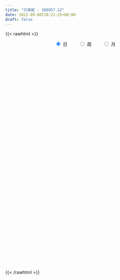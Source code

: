 ```yaml
---
title: "贝泰妮 - 300957.SZ"
date: 2022-09-08T20:22:25+08:00
draft: false
---
```

{{< rawhtml >}}
    <div style="text-align: center">
        <label style="padding: 1rem;"><input style="margin-right: .5rem" type="radio" name="period" value="D" checked onclick="period_change(this)">日</label>
        <label style="padding: 1rem;"><input style="margin-right: .5rem" type="radio" name="period" value="W" onclick="period_change(this)">周</label>
        <label style="padding: 1rem;"><input style="margin-right: .5rem" type="radio" name="period" value="M" onclick="period_change(this)">月</label>
    </div>
    <div id="chart" style="height: 700px;"></div> 
    <script type="text/javascript">
        const D_v = [382390.73,224202.83,191557.02,165846.42,116056.21,123205.48,99040.74,124134.83,108586.66,121069.76,87842.69,112384.09,81868.4,77303.44,74098.65,78745.81,71341.7,73593.97,71156.69,83224.65,46864.96,57716.43,58805.17,47381.95,66274.75,63940.0,70851.54,66430.42,35423.48,49567.78,43165.22,47423.28,30773.15,58916.24,34618.03,35902.64,24508.55,29500.21,20216.22,38199.79,25260.65,22927.89,35638.11,31697.49,29365.16,55079.76,33293.77,26636.95,48937.45,28474.22,37055.37,32284.26,34993.7,23483.04,26683.23,29270.38,28797.7,31185.04,30549.46,21252.26,33448.87,31134.3,20793.0,20860.89,21416.4,26751.8,31329.91,30157.18,35841.38,33027.1,22959.11,26365.25,19913.66,16672.57,27716.87,15032.19,19467.85,13860.11,10471.03,21308.27,11532.98,36119.72,50523.85,29632.4,23638.56,21619.03,23606.48,32002.97,30027.29,28596.1,16530.33,11791.55,13843.53,31108.48,50684.89,39768.07,24586.32,20301.56,24013.7,17175.57,14125.64,38165.87,29969.86,23483.36,23572.53,17951.83,17012.85,32474.68,16860.11,14102.37,13939.47,9642.16,21143.79,13628.69,15850.5,11114.35,7371.99,18370.44,16891.27,19942.38,23878.49,23795.82,18569.02,31074.02,41999.58,40719.33,26167.24,18799.85,18411.12,15088.14,15054.76,29327.27,32062.2,19355.12,18192.32,19185.45,14500.58,19182.69,22669.91,12912.65,9819.84,13871.48,10776.67,14238.22,12807.34,15328.01,16707.43,23054.43,14224.49,16391.69,7893.47,8869.48,14363.65,9515.17,12826.18,12951.12,19948.41,9436.57,9640.63,8673.58,8608.24,13397.62,8332.87,6292.59,8497.66,11894.91,10505.52,15951.95,11070.56,12047.95,10323.99,23466.79,17461.26,20685.11,14755.5,8599.61,15684.24,12234.25,20918.36,12752.15,8140.44,9450.79,6159.86,8037.39,5987.89,14834.27,17078.44,14280.73,15237.13,13049.91,11340.61,24251.3,12901.6,17395.69,12244.34,11427.16,17011.31,9026.69,15298.26,12071.86,12438.89,18137.15,11484.67,15242.58,11055.97,11232.59,7969.21,26542.01,23615.75,15702.37,11319.19,8761.51,12822.68,12893.35,15058.5,20213.04,14211.76,11611.31,4719.46,7374.64,7155.31,11549.13,13783.54,15630.47,9299.57,7187.63,7594.64,8217.35,23393.03,14854.1,14052.46,14032.62,19390.3,13029.27,12240.16,14105.53,14112.32,8995.55,8868.03,10703.86,7594.54,21747.79,26704.03,18937.82,14959.79,23312.04,28705.15,13996.33,15466.48,16566.88,9678.49,19075.81,14090.75,18642.95,21513.92,19047.03,18121.95,14045.85,30281.81,23494.07,16693.46,18983.13,13647.05,22034.28,20398.69,21435.62,20904.51,23466.01,12668.39,12716.06,10946.19,18850.23,29458.59,10763.75,18356.32,21422.4,45440.79,28485.15,34439.47,20631.95,13990.43,14683.26,11623.08,25582.28,28284.09,42870.81,21854.35,16026.65,25930.72,17750.7,15687.93,20779.92,30033.14,17107.32,14560.71,17976.96,17141.47,24046.52,18152.56,15263.84,13442.82,14920.7,15509.34,17966.13,10192.73,25910.86,17312.24,14902.19,16623.01,14098.44,17536.49,12236.85,10312.34,12068.33,11201.8,14856.63,12858.43,15956.14,15467.45,8110.4,15647.23,12355.34,20908.5,11953.19,7546.86,15057.85,12718.07,24474.06,16140.1,14111.91,12566.43,13028.36,9609.32,12552.45,11255.93,7715.08,26741.95,9482.73,22391.38,27168.19,14837.24,15630.99,14493.34,17166.63,8412.33,16730.68,16016.88,15149.53,18159.39,15364.53,16105.52,10872.05,12462.83,7080.33,35497.58,27620.85,10177.61]
const D_histogram = [0.0,0.8392022792,0.9765920731,1.2894462755,0.9481867899,1.2005672295,1.3163907736,2.3631009762,3.124446838,4.3453013144,4.4337111519,3.7107946918,3.0461381793,2.5856581847,1.3958196126,0.9267488097,1.2120780436,1.1433226273,1.4873416228,2.4624106118,2.5694904291,1.8338822727,1.8214784754,1.8523453507,1.3684251069,2.0825339975,1.2589812893,-0.23724198,-1.1137365363,-1.1002060044,-0.6610437847,-0.2197641248,-0.1680169368,1.5690097997,2.8120222936,3.3566525052,3.4656399247,2.5221507212,1.8101989071,2.3301957537,2.0064678334,1.6972697441,0.6424306062,0.0879392316,-0.6607834882,-2.7834371797,-4.0529092079,-4.2600092171,-5.0965893069,-5.4726089199,-6.1123431969,-5.5290924052,-5.0275391219,-4.3871710267,-4.0841413289,-3.2735186989,-2.065546201,-0.8732696748,0.5083960648,1.1329913215,0.3089869997,0.8097421726,1.0993104508,1.1833043087,1.1498551383,1.5467253823,0.4129360204,0.5499679182,0.0455733655,0.7794311831,0.3486650482,-0.6466882795,-1.17389725,-1.677312712,-1.387020862,-1.113549937,-1.6856676975,-2.0813125515,-2.1423905828,-1.6117123485,-1.3411843455,-2.3986615239,-4.7917530345,-6.3705792086,-6.4789403142,-5.9827905604,-6.4283802196,-6.4734260525,-5.4640695321,-4.3569591276,-3.6463940497,-3.1692798379,-2.6597173873,-1.3048830355,-0.1354083058,1.2748951269,1.4133946148,1.6096377663,0.9270120339,0.3041115135,-0.0994225482,-0.8571754542,-0.337674092,-0.0185737178,0.570495872,0.5926878274,0.4823340227,0.9611214588,1.0958419063,1.3601741281,1.1284685667,1.0836356413,1.6031730783,1.6395408642,1.2487231138,1.1981083552,0.9822100727,0.5422445112,0.1610788623,-0.6007689357,-0.7277319993,-0.8645385171,-0.552925346,0.4426792481,2.0505597544,2.4943697521,2.4795555003,2.4417201742,2.5939194848,2.7141302404,2.4278319812,2.6128888193,3.6386828782,4.0693562293,3.9707235112,3.5032672259,3.0183562316,2.9207604546,3.2341404662,2.8540423264,2.5989851514,1.6058620964,0.853942121,0.6040188731,0.5177271145,0.5788214366,0.8407298471,1.5606650406,1.2347157688,0.185812399,-0.5928537328,-0.9991496874,-1.8530222681,-2.3991831234,-3.050867381,-3.1481113659,-2.3839632184,-2.1356181657,-2.3367823302,-2.3960239344,-2.222451214,-2.4194443787,-2.312107814,-2.2454002124,-2.1629703077,-2.2819518769,-2.0734796052,-2.2537288751,-2.3337364628,-2.0657090109,-2.0592183942,-1.1280387645,-0.1581118165,0.8322032899,1.5262159299,1.786606496,2.1627311707,1.9275128966,2.3030369506,1.9170659619,1.3408935603,0.8398566188,0.4472783543,-0.0702727697,-0.314031501,-0.9062041575,-1.1124797296,-1.4126162336,-0.9823504594,-1.0271915476,-1.1334704718,-1.741077075,-2.0705961177,-2.5146140475,-2.4991451797,-2.5098820542,-2.0336212055,-1.8665934153,-1.7791875896,-1.710305266,-1.3617373614,-1.416546755,-1.3938896968,-1.1317886462,-0.7588487071,-0.5295397093,-0.1828132212,0.3059028141,0.8802729892,1.3224131961,1.5597559575,1.6903911702,1.2597054098,0.4745644915,0.1544458142,0.7816761967,1.3617567592,1.7581568426,1.8729672041,1.8750236532,1.6450353207,1.8733316183,1.4306857547,1.5096149903,1.3373491602,1.0353195051,0.7375435497,0.573787129,0.9256956258,0.818910701,0.2624310791,-0.1133749052,0.3415476869,0.6339303159,0.0603591657,-0.6820678522,-0.6697996551,-0.44527205,-0.0512345318,-0.0533141699,-0.0634874196,0.7847592257,1.6978515441,2.1875902106,2.2996335294,2.5129125166,3.107140745,3.3288257287,3.1899478116,3.0331313113,2.5996208801,1.9839572591,1.0514940459,0.4321824496,0.2531413467,0.6454032402,0.9008238738,0.5272602455,-0.6969608616,-1.1754195991,-1.3169561208,-0.7799606642,-0.6596367536,0.0722142492,0.7582650536,1.173062324,1.3091858134,0.8769780986,0.4231925335,-0.171903649,-0.4685184729,-0.1300266688,-0.5085740946,-0.7992596933,-1.0816329708,-1.2483547231,-1.8568608071,-2.4298072113,-2.2671490879,-1.9645997798,-2.1454327133,-2.1368765328,-1.9758369546,-1.6006324511,-0.8289691821,0.1322026328,0.9374672015,1.3211407845,1.5252972067,1.7233724572,2.0175584189,1.786540073,1.7059848549,1.5413821046,1.4645090634,1.3469505312,1.7264595448,2.2098965544,2.2954104896,1.9667225411,1.4651971733,1.3237392607,1.4366137536,1.7405507751,1.6108264703,0.9048194711,0.6530474588,-0.0879044275,-0.0370492884,-0.3310504157,-0.8965099975,-1.4772607351,-1.9004058663,-2.3392905172,-2.8637244115,-2.8819026656,-2.7003309401,-2.1659035437,-1.7971527674,-1.3400719298,-0.8134344437,-0.6563266428,-0.9762509018,-1.0484015027,-0.8971774684,-0.6941538912,-0.872328067,-1.3802094746,-1.7292943168,-1.8328012645,-1.6968383956,-1.8658695051,-1.6698630283,-1.7103760951,-1.5644520059,-1.6612209861,-0.9350468016,-0.3722859259,-0.6208979825,-0.93220766,-0.8642341819,-1.0221667733,-1.1872778326,-0.8885923025,-0.7314842377,-0.5331130484,0.0003873372,0.5455791936,0.8104523321,0.989194002,1.0257444323,0.8936133922,0.632566104,0.5365320426,-0.0508732125,-0.7596366081,-1.1035277393]
const D_fast = [0.0,1.049002849,1.4305406612,2.0657564324,1.9615436443,2.5140658913,2.9589871287,4.5964725754,6.1389301468,8.4461099517,9.6429475772,9.84772979,9.9446078224,10.130542374,9.2896587051,9.0522751045,9.6406238494,9.8576990899,10.573553491,12.164225133,12.9136775576,12.6365399693,13.0795057909,13.5734590038,13.4316450367,14.6663874268,14.1575800409,12.6020462766,11.4471175863,11.1855966171,11.4594978906,11.8458365193,11.8555794731,13.9848586595,15.9308767268,17.3146700646,18.2900674654,17.9771159421,17.7177138548,18.8202596398,18.9981486778,19.1132680247,18.2190365383,17.6865299716,16.7726113798,13.9540983932,11.6713990631,10.3992967497,8.2885693331,6.5443974902,4.3765774139,3.5775551044,2.8222236071,2.3657989457,1.6477933113,1.6400362665,2.3316222142,3.3055813217,4.8143460775,5.7221891645,4.9754315926,5.6786223087,6.2430181996,6.6228381347,6.8768527489,7.6604043384,6.6298489816,6.9043728589,6.4113716476,7.340087261,6.9964873882,5.8394619906,5.0187787076,4.0960350676,4.0395717022,4.0346551429,3.041120458,2.1251474661,1.5284717891,1.6562219363,1.5914538529,-0.0656887065,-3.6567184757,-6.8281894519,-8.5562856361,-9.5558335224,-11.6085182365,-13.2719205825,-13.6285814452,-13.6107108226,-13.811744257,-14.1269500047,-14.282316901,-13.2537033081,-12.1180806548,-10.3890534404,-9.8972052987,-9.2985527057,-9.7494254296,-10.2962980716,-10.7246877704,-11.6967345399,-11.2616517007,-10.9471947561,-10.2155011982,-10.0451372859,-10.034907585,-9.3158397842,-8.9071588601,-8.3027831063,-8.252371526,-8.0262955411,-7.1059648345,-6.6597118326,-6.7383488046,-6.4894364743,-6.4597822386,-6.7641866723,-7.1050826056,-8.0171226376,-8.326018701,-8.6789598481,-8.5055780135,-7.3993036073,-5.2787831625,-4.2113807267,-3.6063061034,-3.033711386,-2.2330322042,-1.4342888884,-1.1136291523,-0.2753501095,1.660114669,3.1081270775,4.0021752371,4.4105357583,4.6802138219,5.3128081586,6.4347232867,6.7681357285,7.1628248413,6.5711673104,6.0327328653,5.9338143357,5.9769543557,6.1827540369,6.6548449092,7.7649463629,7.7476760333,6.7452257632,5.8183461983,5.1622628217,3.8451346741,2.6991780379,1.284776935,0.4005051087,0.5686624516,0.2831029629,-0.5022567842,-1.1605043721,-1.5425444551,-2.3443987145,-2.8150891032,-3.3097315548,-3.768044227,-4.4575137654,-4.767411395,-5.5110928837,-6.1745345871,-6.4229343879,-6.9312483698,-6.2820784312,-5.3516794374,-4.1533135085,-3.077746886,-2.3707046959,-1.4538972285,-1.2072372785,-0.2559539868,-0.162658485,-0.4036074965,-0.6946802834,-0.9754389593,-1.5105582757,-1.8328248822,-2.6515485782,-3.1359440826,-3.789234645,-3.6045564857,-3.9061954607,-4.2958420029,-5.3387178749,-6.185885947,-7.2585573887,-7.8678748158,-8.5060822038,-8.5382266565,-8.8378472202,-9.1952382918,-9.5539322848,-9.5457987205,-9.9547448029,-10.2805601688,-10.3014062799,-10.1181785175,-10.0212544471,-9.7202312643,-9.1550395255,-8.360601103,-7.5878575971,-6.9605758463,-6.4073428411,-6.523102249,-7.1896020444,-7.4711092682,-6.6484598366,-5.7279400842,-4.8920007902,-4.3089486277,-3.8381362653,-3.6568657675,-2.9602365654,-3.0452109903,-2.5888780071,-2.4268065472,-2.470006326,-2.583396394,-2.6037060325,-2.0203736292,-1.9224308788,-2.4133027309,-2.8174524415,-2.2771429277,-1.8262777197,-2.3847590785,-3.2977030595,-3.4528847761,-3.3396751835,-2.9584462982,-2.9738544788,-2.9998995834,-1.9554631317,-0.6179079273,0.4187282919,1.105679993,1.9471871094,3.3182005241,4.3720919399,5.0307009757,5.6321673033,5.848562092,5.7288877859,5.0592980841,4.5480321002,4.4322763339,4.9858890375,5.4665156395,5.2247670726,3.8263057501,3.0539921128,2.5832165609,2.9252218515,2.8806365737,3.6305411388,4.5061582066,5.214221058,5.6776410008,5.4646778106,5.1166903788,4.4786182841,4.064873842,4.3708589789,3.8651680294,3.3746675074,2.8218859872,2.3430755542,1.2703542684,0.0899560614,-0.3141730872,-0.502773724,-1.2199648358,-1.7456277885,-2.078547449,-2.1035010582,-1.5390800848,-0.5448576117,0.4947737574,1.2087325365,1.7942132604,2.4231316252,3.2217071917,3.437323864,3.7832648596,4.0040076355,4.2932618601,4.5124409607,5.3235648605,6.3594760087,7.0188425663,7.1818352531,7.0466091786,7.2360860812,7.7081140125,8.4471887277,8.7201710405,8.240368909,8.1518587615,7.3889307683,7.4305235853,7.0537598541,6.2641727729,5.3141068515,4.4158602538,3.3921529735,2.1517879764,1.4131340559,0.9196230463,0.9125745568,0.8320371413,0.9540999965,1.2773788716,1.2704050118,0.7064180274,0.3721670508,0.299096718,0.3285818224,-0.0676743702,-0.9206081465,-1.7020165678,-2.2637238316,-2.5519705616,-3.1874690473,-3.4089283277,-3.8770354182,-4.1222243305,-4.6342985572,-4.1418860732,-3.6721966789,-4.0760332312,-4.6203948236,-4.768479891,-5.1819541757,-5.6438846931,-5.5673472387,-5.5931102333,-5.5280173061,-4.9944200862,-4.3128334315,-3.8453472099,-3.4193070395,-3.1263205011,-3.0350481932,-3.1379539554,-3.0998550061,-3.6999785643,-4.598651112,-5.218424178]
const D_slow = [0.0,0.2098005698,0.4539485881,0.776310157,1.0133568544,1.3134986618,1.6425963552,2.2333715992,3.0144833087,4.1008086373,5.2092364253,6.1369350982,6.8984696431,7.5448841893,7.8938390924,8.1255262948,8.4285458057,8.7143764626,9.0862118683,9.7018145212,10.3441871285,10.8026576967,11.2580273155,11.7211136532,12.0632199299,12.5838534293,12.8985987516,12.8392882566,12.5608541225,12.2858026214,12.1205416753,12.0656006441,12.0235964099,12.4158488598,13.1188544332,13.9580175595,14.8244275407,15.454965221,15.9075149477,16.4900638861,16.9916808445,17.4159982805,17.5766059321,17.59859074,17.4333948679,16.737535573,15.724308271,14.6593059668,13.38515864,12.0170064101,10.4889206108,9.1066475095,7.8497627291,6.7529699724,5.7319346402,4.9135549654,4.3971684152,4.1788509965,4.3059500127,4.5891978431,4.666444593,4.8688801361,5.1437077488,5.439533826,5.7269976106,6.1136789561,6.2169129612,6.3544049408,6.3657982821,6.5606560779,6.64782234,6.4861502701,6.1926759576,5.7733477796,5.4265925641,5.1482050799,4.7267881555,4.2064600176,3.6708623719,3.2679342848,2.9326381984,2.3329728174,1.1350345588,-0.4576102433,-2.0773453219,-3.573042962,-5.1801380169,-6.79849453,-8.1645119131,-9.253751695,-10.1653502074,-10.9576701668,-11.6225995137,-11.9488202726,-11.982672349,-11.6639485673,-11.3105999136,-10.908190472,-10.6764374635,-10.6004095852,-10.6252652222,-10.8395590858,-10.9239776087,-10.9286210382,-10.7859970702,-10.6378251134,-10.5172416077,-10.276961243,-10.0030007664,-9.6629572344,-9.3808400927,-9.1099311824,-8.7091379128,-8.2992526968,-7.9870719183,-7.6875448295,-7.4419923113,-7.3064311835,-7.2661614679,-7.4163537019,-7.5982867017,-7.814421331,-7.9526526675,-7.8419828554,-7.3293429168,-6.7057504788,-6.0858616037,-5.4754315602,-4.826951689,-4.1484191289,-3.5414611336,-2.8882389287,-1.9785682092,-0.9612291519,0.0314517259,0.9072685324,1.6618575903,2.392047704,3.2005828205,3.9140934021,4.56383969,4.965305214,5.1787907443,5.3297954626,5.4592272412,5.6039326004,5.8141150621,6.2042813223,6.5129602645,6.5594133642,6.411199931,6.1614125092,5.6981569422,5.0983611613,4.335644316,3.5486164746,2.95262567,2.4187211285,1.834525546,1.2355195624,0.6799067589,0.0750456642,-0.5029812893,-1.0643313424,-1.6050739193,-2.1755618885,-2.6939317898,-3.2573640086,-3.8407981243,-4.357225377,-4.8720299756,-5.1540396667,-5.1935676208,-4.9855167984,-4.6039628159,-4.1573111919,-3.6166283992,-3.1347501751,-2.5589909374,-2.0797244469,-1.7445010568,-1.5345369021,-1.4227173136,-1.440285506,-1.5187933812,-1.7453444206,-2.023464353,-2.3766184114,-2.6222060263,-2.8790039132,-3.1623715311,-3.5976407999,-4.1152898293,-4.7439433412,-5.3687296361,-5.9962001497,-6.504605451,-6.9712538049,-7.4160507023,-7.8436270188,-8.1840613591,-8.5381980479,-8.8866704721,-9.1696176336,-9.3593298104,-9.4917147377,-9.537418043,-9.4609423395,-9.2408740922,-8.9102707932,-8.5203318038,-8.0977340113,-7.7828076588,-7.6641665359,-7.6255550824,-7.4301360332,-7.0896968434,-6.6501576328,-6.1819158318,-5.7131599185,-5.3019010883,-4.8335681837,-4.475896745,-4.0984929974,-3.7641557074,-3.5053258311,-3.3209399437,-3.1774931614,-2.946069255,-2.7413415798,-2.67573381,-2.7040775363,-2.6186906146,-2.4602080356,-2.4451182442,-2.6156352072,-2.783085121,-2.8944031335,-2.9072117665,-2.9205403089,-2.9364121638,-2.7402223574,-2.3157594714,-1.7688619187,-1.1939535364,-0.5657254072,0.211059779,1.0432662112,1.8407531641,2.5990359919,3.248941212,3.7449305267,4.0078040382,4.1158496506,4.1791349873,4.3404857973,4.5656917657,4.6975068271,4.5232666117,4.2294117119,3.9001726817,3.7051825157,3.5402733273,3.5583268896,3.747893153,4.041158734,4.3684551874,4.587699712,4.6934978454,4.6505219331,4.5333923149,4.5008856477,4.373742124,4.1739272007,3.903518958,3.5914302773,3.1272150755,2.5197632727,1.9529760007,1.4618260558,0.9254678774,0.3912487443,-0.1027104944,-0.5028686072,-0.7101109027,-0.6770602445,-0.4426934441,-0.112408248,0.2689160537,0.699759168,1.2041487727,1.650783791,2.0772800047,2.4626255309,2.8287527967,3.1654904295,3.5971053157,4.1495794543,4.7234320767,5.215112712,5.5814120053,5.9123468205,6.2715002589,6.7066379527,7.1093445702,7.335549438,7.4988113027,7.4768351958,7.4675728737,7.3848102698,7.1606827704,6.7913675866,6.3162661201,5.7314434908,5.0155123879,4.2950367215,3.6199539865,3.0784781005,2.6291899087,2.2941719262,2.0908133153,1.9267316546,1.6826689292,1.4205685535,1.1962741864,1.0227357136,0.8046536968,0.4596013282,0.027277749,-0.4309225671,-0.855132166,-1.3215995423,-1.7390652994,-2.1666593231,-2.5577723246,-2.9730775711,-3.2068392715,-3.299910753,-3.4551352486,-3.6881871636,-3.9042457091,-4.1597874024,-4.4566068606,-4.6787549362,-4.8616259956,-4.9949042577,-4.9948074234,-4.858412625,-4.655799542,-4.4085010415,-4.1520649334,-3.9286615854,-3.7705200594,-3.6363870487,-3.6491053518,-3.8390145039,-4.1148964387]
const D_data = [['2021-03-25', 176.11, 162.82, 157.21, 180.0],['2021-03-26', 172.0, 175.97, 170.02, 182.36],['2021-03-29', 170.0, 170.6, 160.01, 175.2],['2021-03-30', 166.0, 175.02, 166.0, 187.5],['2021-03-31', 175.02, 167.77, 166.7, 181.78],['2021-04-01', 164.98, 176.0, 164.0, 179.77],['2021-04-02', 172.99, 176.51, 170.13, 181.81],['2021-04-06', 176.99, 193.09, 175.07, 197.48],['2021-04-07', 190.08, 197.0, 188.49, 202.57],['2021-04-08', 197.0, 211.65, 193.13, 218.88],['2021-04-09', 208.0, 205.2, 204.38, 216.66],['2021-04-12', 203.3, 197.39, 191.21, 211.55],['2021-04-13', 195.0, 198.0, 190.65, 201.6],['2021-04-14', 196.0, 200.8, 195.21, 207.77],['2021-04-15', 198.0, 189.88, 189.29, 203.5],['2021-04-16', 188.4, 196.49, 188.4, 198.25],['2021-04-19', 195.18, 207.49, 192.35, 208.22],['2021-04-20', 206.47, 205.81, 201.88, 216.36],['2021-04-21', 205.1, 214.06, 203.88, 218.0],['2021-04-22', 214.06, 228.48, 211.36, 236.88],['2021-04-23', 224.45, 223.99, 220.0, 227.99],['2021-04-26', 223.2, 215.0, 213.99, 232.2],['2021-04-27', 213.01, 225.08, 210.88, 225.11],['2021-04-28', 220.0, 228.79, 219.5, 232.17],['2021-04-29', 227.02, 224.1, 216.0, 230.6],['2021-04-30', 226.37, 242.89, 226.37, 248.0],['2021-05-06', 244.0, 226.48, 223.5, 250.0],['2021-05-07', 227.1, 214.0, 213.39, 228.0],['2021-05-10', 211.52, 216.6, 211.52, 219.89],['2021-05-11', 215.0, 226.3, 205.0, 228.98],['2021-05-12', 222.25, 233.9, 220.38, 239.85],['2021-05-13', 230.45, 237.69, 226.0, 245.81],['2021-05-14', 240.58, 235.71, 233.0, 241.68],['2021-05-17', 233.2, 264.0, 233.09, 268.65],['2021-05-18', 261.21, 269.48, 261.21, 271.78],['2021-05-19', 268.0, 269.99, 263.55, 279.6],['2021-05-20', 267.03, 271.1, 264.51, 275.38],['2021-05-21', 273.0, 260.21, 256.3, 274.9],['2021-05-24', 264.12, 262.6, 258.58, 267.2],['2021-05-25', 263.12, 281.5, 263.12, 285.0],['2021-05-26', 280.9, 275.59, 272.5, 282.37],['2021-05-27', 274.35, 278.0, 272.27, 283.45],['2021-05-28', 278.0, 268.39, 262.18, 281.6],['2021-05-31', 268.4, 273.1, 264.18, 274.88],['2021-06-01', 276.88, 269.4, 262.02, 279.7],['2021-06-02', 268.0, 245.44, 245.25, 268.0],['2021-06-03', 243.48, 246.5, 241.99, 254.67],['2021-06-04', 245.02, 254.64, 245.02, 258.18],['2021-06-07', 250.03, 242.16, 233.13, 250.27],['2021-06-08', 241.01, 242.21, 240.28, 249.85],['2021-06-09', 241.02, 233.1, 232.09, 244.99],['2021-06-10', 232.0, 245.0, 231.3, 245.01],['2021-06-11', 244.01, 243.89, 232.0, 246.5],['2021-06-15', 243.37, 245.99, 240.0, 252.7],['2021-06-16', 247.5, 241.81, 235.16, 252.0],['2021-06-17', 241.82, 249.0, 240.01, 254.98],['2021-06-18', 253.99, 257.98, 249.5, 259.87],['2021-06-21', 256.0, 263.73, 254.0, 273.5],['2021-06-22', 263.77, 273.55, 261.63, 274.8],['2021-06-23', 270.2, 270.8, 268.09, 276.5],['2021-06-24', 269.6, 253.34, 253.01, 270.3],['2021-06-25', 254.77, 270.2, 254.77, 272.38],['2021-06-28', 273.81, 271.18, 267.99, 278.5],['2021-06-29', 271.0, 271.29, 266.32, 275.0],['2021-06-30', 272.7, 271.69, 268.0, 275.68],['2021-07-01', 269.54, 280.0, 269.52, 284.87],['2021-07-02', 275.2, 260.48, 260.01, 276.0],['2021-07-05', 259.0, 274.99, 257.37, 281.01],['2021-07-06', 275.99, 267.1, 256.0, 281.88],['2021-07-07', 261.02, 284.5, 261.02, 287.4],['2021-07-08', 288.0, 272.12, 272.0, 289.35],['2021-07-09', 271.25, 261.99, 256.8, 274.67],['2021-07-12', 262.0, 263.9, 256.0, 268.88],['2021-07-13', 262.77, 261.11, 261.01, 268.38],['2021-07-14', 258.5, 270.05, 255.01, 277.02],['2021-07-15', 269.78, 271.12, 266.11, 273.43],['2021-07-16', 271.5, 259.29, 258.88, 271.9],['2021-07-19', 256.87, 258.0, 255.06, 263.4],['2021-07-20', 256.0, 259.82, 255.0, 263.82],['2021-07-21', 259.31, 267.5, 259.3, 272.72],['2021-07-22', 269.26, 265.67, 264.44, 272.18],['2021-07-23', 264.01, 245.76, 237.0, 265.66],['2021-07-26', 237.99, 217.01, 208.0, 244.8],['2021-07-27', 217.21, 212.0, 212.0, 222.99],['2021-07-28', 210.0, 220.51, 204.9, 224.9],['2021-07-29', 226.34, 223.73, 216.68, 229.0],['2021-07-30', 218.0, 206.45, 203.2, 220.28],['2021-08-02', 200.0, 204.1, 192.0, 208.88],['2021-08-03', 204.55, 214.07, 198.0, 217.55],['2021-08-04', 212.76, 215.85, 203.6, 218.5],['2021-08-05', 212.98, 211.21, 208.81, 218.0],['2021-08-06', 211.0, 207.26, 206.0, 213.98],['2021-08-09', 203.17, 206.39, 196.7, 208.98],['2021-08-10', 206.47, 218.77, 200.0, 219.09],['2021-08-11', 232.5, 221.01, 219.01, 244.0],['2021-08-12', 217.39, 229.8, 213.0, 237.32],['2021-08-13', 227.99, 217.5, 217.25, 233.76],['2021-08-16', 219.9, 218.76, 217.18, 225.4],['2021-08-17', 215.73, 205.9, 202.93, 216.7],['2021-08-18', 208.98, 202.08, 200.0, 210.16],['2021-08-19', 203.9, 200.61, 199.66, 207.8],['2021-08-20', 197.66, 191.1, 182.0, 198.0],['2021-08-23', 188.55, 204.43, 188.55, 205.6],['2021-08-24', 207.02, 202.49, 201.8, 208.05],['2021-08-25', 206.25, 207.01, 200.0, 208.34],['2021-08-26', 208.07, 200.5, 200.0, 212.39],['2021-08-27', 200.51, 197.52, 196.26, 205.45],['2021-08-30', 190.0, 205.0, 182.8, 205.93],['2021-08-31', 204.39, 201.73, 198.15, 207.87],['2021-09-01', 201.57, 204.02, 194.59, 206.99],['2021-09-02', 202.0, 197.53, 196.98, 206.0],['2021-09-03', 195.79, 198.69, 193.0, 202.95],['2021-09-06', 194.94, 206.86, 194.0, 210.96],['2021-09-07', 206.88, 202.4, 201.81, 207.5],['2021-09-08', 202.38, 196.08, 195.0, 202.4],['2021-09-09', 195.13, 199.01, 194.5, 200.5],['2021-09-10', 199.01, 196.01, 195.5, 201.28],['2021-09-13', 195.5, 190.98, 187.0, 198.0],['2021-09-14', 190.3, 188.73, 184.01, 193.85],['2021-09-15', 188.13, 179.63, 176.69, 188.8],['2021-09-16', 181.7, 183.57, 175.5, 187.39],['2021-09-17', 181.31, 180.99, 176.0, 192.4],['2021-09-22', 178.0, 185.39, 178.0, 190.7],['2021-09-23', 185.76, 196.34, 183.17, 197.99],['2021-09-24', 195.01, 211.0, 192.6, 219.9],['2021-09-27', 208.21, 202.8, 201.82, 216.01],['2021-09-28', 203.31, 199.3, 197.79, 210.0],['2021-09-29', 197.91, 200.02, 196.27, 205.0],['2021-09-30', 199.0, 204.0, 196.6, 206.88],['2021-10-08', 207.0, 205.83, 203.13, 211.02],['2021-10-11', 203.01, 201.8, 201.11, 210.0],['2021-10-12', 199.82, 209.0, 199.0, 216.95],['2021-10-13', 209.48, 224.99, 206.48, 229.0],['2021-10-14', 220.5, 224.37, 220.0, 227.0],['2021-10-15', 223.7, 221.8, 218.01, 231.0],['2021-10-18', 220.0, 218.71, 214.3, 221.77],['2021-10-19', 219.73, 218.71, 216.6, 223.8],['2021-10-20', 217.43, 224.66, 216.13, 228.8],['2021-10-21', 226.0, 233.27, 225.9, 236.0],['2021-10-22', 231.8, 227.35, 226.58, 233.99],['2021-10-25', 228.0, 229.99, 225.6, 231.6],['2021-10-26', 227.07, 219.72, 218.2, 228.88],['2021-10-27', 218.66, 219.72, 216.65, 225.0],['2021-10-28', 217.11, 224.63, 216.72, 228.0],['2021-10-29', 225.37, 226.99, 222.63, 232.61],['2021-11-01', 226.99, 230.0, 224.03, 233.35],['2021-11-02', 229.0, 234.78, 228.0, 238.57],['2021-11-03', 235.58, 245.01, 234.78, 249.99],['2021-11-04', 241.8, 235.0, 234.5, 244.99],['2021-11-05', 235.1, 223.71, 223.33, 236.49],['2021-11-08', 221.11, 222.9, 221.1, 226.98],['2021-11-09', 222.58, 224.61, 218.68, 224.61],['2021-11-10', 222.68, 215.28, 211.95, 225.28],['2021-11-11', 214.88, 214.4, 212.2, 219.0],['2021-11-12', 215.51, 208.31, 207.8, 219.3],['2021-11-15', 209.5, 211.3, 204.0, 212.3],['2021-11-16', 213.2, 222.15, 212.19, 222.18],['2021-11-17', 221.0, 217.0, 216.0, 223.7],['2021-11-18', 215.78, 210.0, 209.13, 216.54],['2021-11-19', 209.0, 209.39, 207.02, 212.1],['2021-11-22', 209.96, 210.9, 207.16, 212.88],['2021-11-23', 210.0, 204.38, 203.53, 211.86],['2021-11-24', 202.22, 206.02, 201.64, 206.55],['2021-11-25', 205.23, 204.04, 203.1, 209.0],['2021-11-26', 204.04, 202.68, 200.51, 205.39],['2021-11-29', 201.02, 198.0, 197.97, 203.78],['2021-11-30', 199.5, 200.25, 198.61, 203.0],['2021-12-01', 200.23, 193.29, 192.52, 200.25],['2021-12-02', 194.0, 191.49, 190.93, 197.86],['2021-12-03', 190.7, 194.01, 190.51, 197.88],['2021-12-06', 193.21, 189.16, 188.98, 196.8],['2021-12-07', 193.4, 201.3, 191.01, 203.5],['2021-12-08', 201.77, 205.69, 197.02, 207.97],['2021-12-09', 205.0, 210.81, 202.32, 215.68],['2021-12-10', 209.0, 211.93, 208.5, 215.0],['2021-12-13', 211.93, 209.79, 208.81, 213.96],['2021-12-14', 209.78, 214.0, 207.1, 214.9],['2021-12-15', 215.98, 207.88, 207.5, 215.98],['2021-12-16', 209.0, 217.21, 207.75, 219.2],['2021-12-17', 216.06, 209.0, 204.5, 217.1],['2021-12-20', 206.99, 205.04, 201.0, 208.0],['2021-12-21', 207.56, 203.7, 203.37, 209.8],['2021-12-22', 206.06, 202.94, 201.55, 206.06],['2021-12-23', 202.44, 198.85, 197.06, 203.58],['2021-12-24', 199.99, 199.85, 197.55, 202.99],['2021-12-27', 201.29, 192.49, 189.16, 202.0],['2021-12-28', 191.88, 194.08, 189.8, 194.85],['2021-12-29', 194.0, 190.2, 188.3, 194.98],['2021-12-30', 189.19, 198.39, 189.19, 199.44],['2021-12-31', 199.38, 192.28, 190.34, 199.98],['2022-01-04', 191.5, 189.8, 188.31, 194.25],['2022-01-05', 190.11, 179.94, 179.31, 190.4],['2022-01-06', 180.11, 178.8, 175.75, 181.84],['2022-01-07', 180.98, 172.79, 171.0, 180.98],['2022-01-10', 173.49, 174.65, 168.2, 176.0],['2022-01-11', 173.7, 171.51, 171.2, 176.86],['2022-01-12', 171.5, 176.16, 171.5, 179.5],['2022-01-13', 174.99, 171.5, 171.37, 176.93],['2022-01-14', 171.1, 168.7, 167.5, 171.79],['2022-01-17', 167.01, 166.4, 165.28, 170.68],['2022-01-18', 166.99, 168.66, 165.28, 168.88],['2022-01-19', 167.01, 162.09, 161.51, 167.51],['2022-01-20', 162.48, 160.6, 159.4, 164.36],['2022-01-21', 159.92, 162.07, 155.57, 162.8],['2022-01-24', 160.76, 163.1, 160.76, 166.41],['2022-01-25', 160.91, 161.07, 160.21, 165.0],['2022-01-26', 160.53, 162.46, 157.3, 162.66],['2022-01-27', 163.33, 165.2, 163.33, 171.5],['2022-01-28', 168.52, 168.3, 159.96, 173.0],['2022-02-07', 171.49, 168.99, 168.31, 175.88],['2022-02-08', 167.5, 168.18, 162.22, 169.09],['2022-02-09', 168.17, 167.96, 165.0, 169.88],['2022-02-10', 166.83, 160.16, 158.88, 167.01],['2022-02-11', 158.89, 152.01, 152.0, 161.18],['2022-02-14', 150.0, 154.0, 146.6, 154.85],['2022-02-15', 153.74, 166.01, 153.02, 169.87],['2022-02-16', 166.88, 168.52, 164.62, 170.88],['2022-02-17', 168.41, 169.14, 165.3, 169.74],['2022-02-18', 168.0, 167.54, 166.1, 169.7],['2022-02-21', 167.38, 167.1, 166.0, 172.52],['2022-02-22', 166.0, 164.2, 163.0, 167.1],['2022-02-23', 164.2, 170.63, 163.0, 170.88],['2022-02-24', 169.0, 162.3, 158.78, 170.6],['2022-02-25', 163.06, 168.42, 163.06, 171.85],['2022-02-28', 168.5, 165.6, 164.2, 169.0],['2022-03-01', 165.6, 163.12, 163.0, 167.83],['2022-03-02', 163.0, 161.77, 158.11, 163.48],['2022-03-03', 163.0, 162.26, 159.28, 164.77],['2022-03-04', 160.87, 169.4, 160.09, 173.0],['2022-03-07', 169.81, 164.61, 160.48, 170.0],['2022-03-08', 165.61, 157.22, 155.0, 166.99],['2022-03-09', 157.01, 156.63, 152.01, 159.21],['2022-03-10', 160.5, 166.97, 159.6, 169.9],['2022-03-11', 165.11, 166.99, 164.0, 172.0],['2022-03-14', 164.83, 155.3, 154.11, 164.83],['2022-03-15', 153.0, 149.0, 148.0, 155.3],['2022-03-16', 150.35, 155.55, 145.37, 155.76],['2022-03-17', 158.06, 158.0, 155.52, 162.31],['2022-03-18', 158.0, 161.19, 156.32, 161.19],['2022-03-21', 160.02, 156.83, 156.33, 162.66],['2022-03-22', 155.23, 156.23, 154.62, 158.67],['2022-03-23', 157.27, 169.15, 155.57, 169.99],['2022-03-24', 169.0, 175.38, 167.0, 178.8],['2022-03-25', 173.78, 175.15, 172.0, 178.0],['2022-03-28', 173.57, 173.64, 171.62, 176.02],['2022-03-29', 173.66, 177.6, 173.22, 182.98],['2022-03-30', 176.88, 186.8, 176.11, 189.95],['2022-03-31', 186.59, 187.02, 183.01, 188.88],['2022-04-01', 186.5, 185.55, 184.03, 192.89],['2022-04-06', 186.46, 187.34, 180.56, 190.5],['2022-04-07', 185.85, 184.95, 183.52, 191.0],['2022-04-08', 184.59, 182.16, 180.01, 190.99],['2022-04-11', 179.46, 175.76, 175.0, 181.0],['2022-04-12', 177.0, 176.65, 173.3, 180.0],['2022-04-13', 175.06, 180.87, 173.86, 186.99],['2022-04-14', 181.5, 189.58, 181.5, 194.0],['2022-04-15', 191.77, 190.88, 182.3, 193.0],['2022-04-18', 189.0, 183.91, 183.5, 189.98],['2022-04-19', 183.0, 169.5, 167.69, 185.77],['2022-04-20', 168.0, 174.1, 162.22, 177.76],['2022-04-21', 172.0, 176.22, 171.3, 184.67],['2022-04-22', 173.7, 185.5, 173.5, 187.61],['2022-04-25', 180.0, 182.0, 178.61, 184.88],['2022-04-26', 176.59, 192.25, 176.0, 195.5],['2022-04-27', 192.86, 196.38, 187.8, 199.94],['2022-04-28', 203.0, 197.3, 190.28, 205.59],['2022-04-29', 198.0, 196.9, 196.59, 205.75],['2022-05-05', 196.0, 190.49, 188.05, 198.0],['2022-05-06', 188.1, 189.0, 183.68, 189.5],['2022-05-09', 187.5, 185.15, 180.99, 192.0],['2022-05-10', 181.88, 186.87, 179.29, 190.83],['2022-05-11', 186.87, 195.35, 184.48, 197.6],['2022-05-12', 191.4, 186.63, 180.57, 191.4],['2022-05-13', 188.5, 186.0, 184.0, 188.94],['2022-05-16', 185.21, 184.37, 181.18, 187.85],['2022-05-17', 184.98, 184.2, 182.0, 189.08],['2022-05-18', 182.0, 175.79, 170.05, 182.0],['2022-05-19', 172.91, 171.71, 167.0, 174.92],['2022-05-20', 173.33, 178.25, 171.75, 180.79],['2022-05-23', 177.62, 179.81, 175.35, 180.88],['2022-05-24', 181.41, 172.6, 172.36, 181.41],['2022-05-25', 170.94, 172.88, 169.65, 174.8],['2022-05-26', 174.12, 173.62, 171.38, 175.6],['2022-05-27', 175.1, 176.28, 173.5, 180.2],['2022-05-30', 179.5, 183.3, 177.6, 184.5],['2022-05-31', 183.0, 190.0, 180.03, 192.43],['2022-06-01', 189.37, 193.19, 188.31, 195.5],['2022-06-02', 194.5, 192.0, 189.5, 194.5],['2022-06-06', 190.06, 192.5, 190.06, 198.4],['2022-06-07', 192.39, 194.89, 189.34, 197.0],['2022-06-08', 195.01, 199.07, 192.81, 199.67],['2022-06-09', 198.28, 194.39, 190.77, 202.99],['2022-06-10', 193.3, 197.1, 192.0, 201.8],['2022-06-13', 194.84, 197.01, 192.53, 199.0],['2022-06-14', 195.21, 199.04, 192.04, 200.73],['2022-06-15', 199.01, 199.56, 196.05, 202.5],['2022-06-16', 200.33, 208.22, 199.33, 213.5],['2022-06-17', 209.15, 214.0, 207.0, 214.9],['2022-06-20', 215.94, 213.0, 210.15, 216.8],['2022-06-21', 214.07, 209.57, 206.2, 214.07],['2022-06-22', 211.84, 207.3, 206.0, 211.98],['2022-06-23', 207.99, 212.01, 205.55, 213.38],['2022-06-24', 212.01, 217.1, 210.37, 219.96],['2022-06-27', 218.01, 222.83, 216.7, 227.0],['2022-06-28', 222.93, 220.2, 217.0, 223.79],['2022-06-29', 220.15, 212.75, 208.83, 221.39],['2022-06-30', 212.73, 217.53, 212.73, 219.52],['2022-07-01', 217.88, 210.0, 208.04, 217.9],['2022-07-04', 212.0, 219.07, 210.0, 219.55],['2022-07-05', 218.01, 215.0, 209.09, 222.03],['2022-07-06', 212.64, 209.81, 207.16, 215.55],['2022-07-07', 210.97, 206.55, 202.42, 210.98],['2022-07-08', 207.9, 205.38, 203.46, 209.57],['2022-07-11', 204.5, 202.0, 199.03, 206.35],['2022-07-12', 202.19, 196.99, 196.8, 203.0],['2022-07-13', 195.99, 200.22, 195.99, 206.0],['2022-07-14', 198.23, 201.49, 198.23, 206.2],['2022-07-15', 202.1, 206.38, 201.02, 211.66],['2022-07-18', 209.05, 205.57, 201.08, 211.3],['2022-07-19', 207.02, 208.01, 204.28, 211.3],['2022-07-20', 207.95, 211.0, 206.21, 216.33],['2022-07-21', 211.0, 207.92, 207.01, 214.83],['2022-07-22', 208.48, 201.1, 198.45, 209.28],['2022-07-25', 198.7, 202.55, 197.94, 203.96],['2022-07-26', 202.98, 204.97, 202.8, 207.88],['2022-07-27', 202.4, 206.1, 202.4, 213.67],['2022-07-28', 205.04, 200.89, 200.56, 207.93],['2022-07-29', 199.78, 194.08, 190.2, 200.0],['2022-08-01', 191.42, 192.53, 188.94, 195.9],['2022-08-02', 191.18, 192.92, 188.26, 197.7],['2022-08-03', 194.01, 194.5, 192.15, 199.0],['2022-08-04', 195.6, 189.0, 187.2, 197.5],['2022-08-05', 189.03, 192.01, 186.62, 192.62],['2022-08-08', 190.05, 187.83, 187.0, 193.0],['2022-08-09', 187.85, 188.8, 186.15, 189.27],['2022-08-10', 186.9, 184.2, 183.52, 189.79],['2022-08-11', 185.21, 194.74, 183.06, 196.66],['2022-08-12', 194.0, 195.2, 193.18, 196.8],['2022-08-15', 193.82, 185.0, 184.51, 196.39],['2022-08-16', 185.0, 181.56, 179.41, 185.01],['2022-08-17', 182.31, 184.39, 181.5, 186.28],['2022-08-18', 184.5, 179.98, 179.81, 186.88],['2022-08-19', 179.13, 177.51, 176.05, 179.85],['2022-08-22', 177.0, 182.2, 174.02, 184.39],['2022-08-23', 185.0, 180.33, 178.53, 187.0],['2022-08-24', 176.0, 180.6, 176.0, 184.3],['2022-08-25', 181.91, 185.86, 179.03, 189.98],['2022-08-26', 186.76, 188.45, 186.02, 193.91],['2022-08-29', 189.0, 187.0, 185.8, 195.0],['2022-08-30', 187.02, 187.2, 186.21, 189.95],['2022-08-31', 185.63, 186.2, 180.76, 187.64],['2022-09-01', 186.2, 184.02, 182.51, 187.3],['2022-09-02', 184.01, 181.4, 178.0, 184.8],['2022-09-05', 181.44, 182.44, 179.88, 184.06],['2022-09-06', 182.39, 174.1, 167.6, 182.39],['2022-09-07', 171.5, 168.2, 167.7, 173.58],['2022-09-08', 168.2, 168.6, 166.66, 170.55]]
const W_v = [606593.5599999999,695705.87,441633.94,424400.39,346181.97,294118.3,137281.96,206352.91,183445.67,142242.66,176073.13,181745.0,108234.35,147569.93,121152.0,148350.02,98803.14,93292.11,149020.32,118948.24,159991.29,113782.34,111990.43,87018.79,69109.32,102878.4,91642.62,104097.54,15088.14,113991.67,88451.28,61513.55,85706.05,53467.95,60650.31,45128.98,61470.89,86692.65,70188.61,37776.37,74480.48,65889.2,65007.76,69375.15,80415.53,61499.1,65814.07,55493.09,55692.22,75358.75,58321.59,85688.04,96439.79,45321.18,91416.6,103498.32,98420.15,36134.4,82734.82,148144.13,86511.0,109035.9,110182.41,90832.98,77289.26,86284.15,70807.13,66941.33,72488.92,71750.03,65456.12,67748.14,94521.14,73476.05,72964.32,80376.37]
const W_histogram = [0.0,0.0344615385,1.8851050625,2.3860053156,4.3200540345,6.4923082316,5.6353484155,6.1409888814,7.6382290236,8.6195834875,7.8069794382,6.0862143008,5.4577957949,5.41520328,4.329526029,3.3537809681,2.2217731325,0.354955369,-3.5205937382,-5.88362523,-6.5595554256,-8.4659384841,-8.9298184963,-8.7799380607,-8.4789081979,-8.8671061098,-6.7730293321,-5.5793404677,-4.4363460296,-2.4725504366,-0.7565826057,0.3386597276,0.8003094792,0.0653410799,-0.3295499621,-0.9869747539,-1.8973204261,-1.2172341238,-0.9037710873,-1.2314186533,-1.8400875367,-3.3495003299,-4.3539298311,-5.1413651131,-4.919100596,-5.5015894431,-4.5147297824,-3.520604487,-2.5596329871,-1.8803253168,-1.6252257475,-0.3846430832,1.182273696,1.9888497846,3.0448759251,3.2951249421,4.0905601443,3.9450053319,3.5210015198,2.6335392717,1.8649762203,2.3359100419,2.8759817602,4.1775698096,4.9980248588,4.8115737744,4.1510887629,3.5773062848,2.6790175671,1.5072756462,0.5380252526,0.080956976,-1.3638225357,-1.5217344427,-2.009396094,-3.0405462141]
const W_fast = [0.0,0.0430769231,2.3649967127,3.4623982947,6.4764605223,10.2717917773,10.823669065,12.8645567513,16.2713541493,19.4076044851,20.5467452954,20.3475337331,21.083564176,22.3947724811,22.3914767374,22.2541769184,21.677612366,19.8995334448,15.1438359031,11.3098981037,8.9940790517,4.9712113722,2.2748767359,0.2297726564,-1.5889245303,-4.1938989696,-3.793079525,-3.9942257775,-3.9603178468,-2.6146598629,-1.0878376834,0.0920695818,0.7537967032,0.0351635738,-0.4421149587,-1.346283439,-2.7309592177,-2.3551814464,-2.2676611817,-2.903163411,-3.9718541786,-6.3186420543,-8.4115540133,-10.4843305736,-11.4918412055,-13.4497274133,-13.5915501982,-13.4775760245,-13.1565127714,-12.9472864304,-13.0984932979,-11.9540714044,-10.0915862012,-8.7877976664,-6.9705525447,-5.8965222922,-4.0784470539,-3.2377505333,-2.7815039655,-3.0105813957,-3.312900392,-2.2579890599,-0.9989219016,1.3470586003,3.4170198641,4.4334622234,4.8107494026,5.1312934956,4.9027591698,4.1078361604,3.2730920799,2.8362630474,1.0505279017,0.512182384,-0.4778282908,-2.2691149644]
const W_slow = [0.0,0.0086153846,0.4798916502,1.0763929791,2.1564064878,3.7794835457,5.1883206495,6.7235678699,8.6331251258,10.7880209977,12.7397658572,14.2613194324,15.6257683811,16.9795692011,18.0619507084,18.9003959504,19.4558392335,19.5445780758,18.6644296412,17.1935233337,15.5536344773,13.4371498563,11.2046952322,9.0097107171,6.8899836676,4.6732071402,2.9799498071,1.5851146902,0.4760281828,-0.1421094263,-0.3312550778,-0.2465901458,-0.046512776,-0.0301775061,-0.1125649966,-0.3593086851,-0.8336387916,-1.1379473225,-1.3638900944,-1.6717447577,-2.1317666419,-2.9691417244,-4.0576241822,-5.3429654604,-6.5727406095,-7.9481379702,-9.0768204158,-9.9569715376,-10.5968797843,-11.0669611135,-11.4732675504,-11.5694283212,-11.2738598972,-10.776647451,-10.0154284698,-9.1916472342,-8.1690071982,-7.1827558652,-6.3025054853,-5.6441206673,-5.1778766123,-4.5938991018,-3.8749036618,-2.8305112094,-1.5810049947,-0.3781115511,0.6596606397,1.5539872109,2.2237416026,2.6005605142,2.7350668273,2.7553060713,2.4143504374,2.0339168267,1.5315678032,0.7714312497]
const W_data = [['2021-03-26', 176.11, 175.97, 157.21, 182.36],['2021-04-02', 170.0, 176.51, 160.01, 187.5],['2021-04-09', 176.99, 205.2, 175.07, 218.88],['2021-04-16', 203.3, 196.49, 188.4, 211.55],['2021-04-23', 195.18, 223.99, 192.35, 236.88],['2021-04-30', 223.2, 242.89, 210.88, 248.0],['2021-05-07', 244.0, 214.0, 213.39, 250.0],['2021-05-14', 211.52, 235.71, 205.0, 245.81],['2021-05-21', 233.2, 260.21, 233.09, 279.6],['2021-05-28', 264.12, 268.39, 258.58, 285.0],['2021-06-04', 268.4, 254.64, 241.99, 279.7],['2021-06-11', 250.03, 243.89, 231.3, 250.27],['2021-06-18', 243.37, 257.98, 235.16, 259.87],['2021-06-25', 256.0, 270.2, 253.01, 276.5],['2021-07-02', 273.81, 260.48, 260.01, 284.87],['2021-07-09', 259.0, 261.99, 256.0, 289.35],['2021-07-16', 262.0, 259.29, 255.01, 277.02],['2021-07-23', 256.87, 245.76, 237.0, 272.72],['2021-07-30', 237.99, 206.45, 203.2, 244.8],['2021-08-06', 200.0, 207.26, 192.0, 218.5],['2021-08-13', 203.17, 217.5, 196.7, 244.0],['2021-08-20', 219.9, 191.1, 182.0, 225.4],['2021-08-27', 188.55, 197.52, 188.55, 212.39],['2021-09-03', 190.0, 198.69, 182.8, 207.87],['2021-09-10', 194.94, 196.01, 194.0, 210.96],['2021-09-17', 195.5, 180.99, 175.5, 198.0],['2021-09-24', 178.0, 211.0, 178.0, 219.9],['2021-09-30', 208.21, 204.0, 196.27, 216.01],['2021-10-08', 207.0, 205.83, 203.13, 211.02],['2021-10-15', 203.01, 221.8, 199.0, 231.0],['2021-10-22', 220.0, 227.35, 214.3, 236.0],['2021-10-29', 228.0, 226.99, 216.65, 232.61],['2021-11-05', 226.99, 223.71, 223.33, 249.99],['2021-11-12', 221.11, 208.31, 207.8, 226.98],['2021-11-19', 209.5, 209.39, 204.0, 223.7],['2021-11-26', 209.96, 202.68, 200.51, 212.88],['2021-12-03', 201.02, 194.01, 190.51, 203.78],['2021-12-10', 193.21, 211.93, 188.98, 215.68],['2021-12-17', 211.93, 209.0, 204.5, 219.2],['2021-12-24', 206.99, 199.85, 197.06, 209.8],['2021-12-31', 201.29, 192.28, 188.3, 202.0],['2022-01-07', 191.5, 172.79, 171.0, 194.25],['2022-01-14', 173.49, 168.7, 167.5, 179.5],['2022-01-21', 167.01, 162.07, 155.57, 170.68],['2022-01-28', 160.76, 168.3, 157.3, 173.0],['2022-02-11', 171.49, 152.01, 152.0, 175.88],['2022-02-18', 150.0, 167.54, 146.6, 170.88],['2022-02-25', 167.38, 168.42, 158.78, 172.52],['2022-03-04', 168.5, 169.4, 158.11, 173.0],['2022-03-11', 169.81, 166.99, 152.01, 172.0],['2022-03-18', 164.83, 161.19, 145.37, 164.83],['2022-03-25', 160.02, 175.15, 154.62, 178.8],['2022-04-01', 173.57, 185.55, 171.62, 192.89],['2022-04-08', 186.46, 182.16, 180.01, 191.0],['2022-04-15', 179.46, 190.88, 173.3, 194.0],['2022-04-22', 189.0, 185.5, 162.22, 189.98],['2022-04-29', 180.0, 196.9, 176.0, 205.75],['2022-05-06', 196.0, 189.0, 183.68, 198.0],['2022-05-13', 187.5, 186.0, 179.29, 197.6],['2022-05-20', 185.21, 178.25, 167.0, 189.08],['2022-05-27', 177.62, 176.28, 169.65, 181.41],['2022-06-02', 179.5, 192.0, 177.6, 195.5],['2022-06-10', 190.06, 197.1, 189.34, 202.99],['2022-06-17', 194.84, 214.0, 192.04, 214.9],['2022-06-24', 215.94, 217.1, 205.55, 219.96],['2022-07-01', 218.01, 210.0, 208.04, 227.0],['2022-07-08', 212.0, 205.38, 202.42, 222.03],['2022-07-15', 204.5, 206.38, 195.99, 211.66],['2022-07-22', 209.05, 201.1, 198.45, 216.33],['2022-07-29', 198.7, 194.08, 190.2, 213.67],['2022-08-05', 191.42, 192.01, 186.62, 199.0],['2022-08-12', 190.05, 195.2, 183.06, 196.8],['2022-08-19', 193.82, 177.51, 176.05, 196.39],['2022-08-26', 177.0, 188.45, 174.02, 193.91],['2022-09-02', 189.0, 181.4, 178.0, 195.0],['2022-09-09', 181.44, 168.6, 166.66, 184.06]]
const M_v = [1080053.21,1728580.8199999994,701020.6900000001,644995.2100000001,547547.2999999999,554047.09,405411.8799999999,279044.64,267353.72,308208.5699999999,280687.64,192105.83,346734.34,354122.73,424679.25,387567.61,296889.6,350830.8900000001,103711.25]
const M_histogram = [0.0,4.793982906,9.4644551781,11.7731935659,8.3803000571,5.4347398338,3.3576691806,3.2484836272,1.1973976445,-0.7681841517,-3.5971044852,-5.4526135949,-5.0490288935,-3.9755926164,-3.6003768714,-1.4770135061,-1.6193133847,-2.1768957284,-3.5808857945]
const M_fast = [0.0,5.9924786325,13.0290646992,18.2811014785,16.9832829839,15.3964077191,14.1587543609,14.8616897144,13.1099531428,10.9523253087,7.2241288539,4.0054663454,3.1467938235,3.2263319465,2.7014534736,4.4555634624,3.9084352376,2.8066289618,0.5074174471]
const M_slow = [0.0,1.1984957265,3.564609521,6.5079079125,8.6029829268,9.9616678852,10.8010851804,11.6132060872,11.9125554983,11.7205094604,10.8212333391,9.4580799403,8.195822717,7.2019245629,6.301830345,5.9325769685,5.5277486223,4.9835246902,4.0883032416]
const M_data = [['2021-03-31', 176.11, 167.77, 157.21, 187.5],['2021-04-30', 164.98, 242.89, 164.0, 248.0],['2021-05-31', 244.0, 273.1, 205.0, 285.0],['2021-06-30', 276.88, 271.69, 231.3, 279.7],['2021-07-30', 269.54, 206.45, 203.2, 289.35],['2021-08-31', 200.0, 201.73, 182.0, 244.0],['2021-09-30', 201.57, 204.0, 175.5, 219.9],['2021-10-29', 207.0, 226.99, 199.0, 236.0],['2021-11-30', 226.99, 200.25, 197.97, 249.99],['2021-12-31', 200.23, 192.28, 188.3, 219.2],['2022-01-28', 191.5, 168.3, 155.57, 194.25],['2022-02-28', 171.49, 165.6, 146.6, 175.88],['2022-03-31', 165.6, 187.02, 145.37, 189.95],['2022-04-29', 186.5, 196.9, 162.22, 205.75],['2022-05-31', 196.0, 190.0, 167.0, 198.0],['2022-06-30', 189.37, 217.53, 188.31, 227.0],['2022-07-29', 217.88, 194.08, 190.2, 222.03],['2022-08-31', 191.42, 186.2, 174.02, 199.0],['2022-09-30', 186.2, 168.6, 166.66, 187.3]]
        const D_a = [null,null,null,null,null,null,null,null,null,218.88,null,null,null,null,null,188.4,null,null,null,236.88,null,null,null,null,null,null,null,null,null,205.0,null,null,null,null,null,null,null,null,null,285.0,null,null,null,null,null,null,null,null,null,null,null,231.3,null,null,null,null,null,null,null,null,null,null,null,null,null,null,null,null,null,null,289.35,null,null,null,null,null,null,null,null,null,null,null,null,null,null,null,null,192.0,null,null,null,null,null,null,244.0,null,null,null,null,null,null,182.0,null,null,null,null,null,null,null,null,null,null,210.96,null,null,null,null,null,null,null,175.5,null,null,null,219.9,null,null,null,null,null,null,199.0,null,null,null,null,null,null,null,null,null,null,null,null,null,null,null,249.99,null,null,null,null,null,null,null,204.0,null,null,null,null,212.88,null,null,null,null,null,null,null,null,null,188.98,null,null,null,null,null,null,null,219.2,null,null,null,null,null,null,null,null,null,null,null,null,null,null,null,null,null,null,null,null,null,null,null,null,155.57,null,null,null,null,null,175.88,null,null,null,null,146.6,null,null,null,null,null,null,null,null,null,null,null,null,null,173.0,null,null,null,null,null,null,null,145.37,null,null,null,null,null,null,null,null,null,null,null,192.89,null,null,null,null,null,null,null,null,null,null,162.22,null,null,null,null,null,null,205.75,null,null,null,null,null,null,null,null,null,null,167.0,null,null,null,null,null,null,null,null,null,null,null,null,null,null,null,null,null,null,null,null,null,null,null,null,null,227.0,null,null,null,null,null,null,null,null,null,null,null,195.99,null,null,null,null,null,null,null,null,null,213.67,null,null,null,null,null,null,null,null,null,null,null,null,null,null,null,null,null,174.02,null,null,null,null,195.0,null,null,null,null,null,null,null,null]
const W_a = [null,null,null,null,null,null,null,null,null,null,null,null,null,null,null,289.35,null,null,null,null,null,null,null,null,null,175.5,null,null,null,null,null,null,249.99,null,null,null,null,null,null,null,null,null,null,null,null,null,null,null,null,null,145.37,null,null,null,null,null,null,null,null,null,null,null,null,null,null,227.0,null,null,null,null,null,null,null,174.02,null,null]
const M_a = [null,null,null,null,289.35,null,null,null,null,null,null,null,145.37,null,null,null,null,null,null]
        const D_b = [[{ coord: ['2021-04-08', 218.88] }, { coord: ['2021-05-11', 205.0] }],[{ coord: ['2021-05-25', 285.0] }, { coord: ['2021-08-11', 231.3] }],[{ coord: ['2021-08-20', 210.96] }, { coord: ['2021-12-16', 182.0] }],[{ coord: ['2022-01-21', 173.0] }, { coord: ['2022-05-19', 155.57] }],[{ coord: ['2022-06-27', 213.67] }, { coord: ['2022-08-22', 195.99] }]]
const W_b = [[{ coord: ['2021-07-09', 249.99] }, { coord: ['2022-07-01', 175.5] }]]
const M_b = []
    </script>
{{< /rawhtml >}}